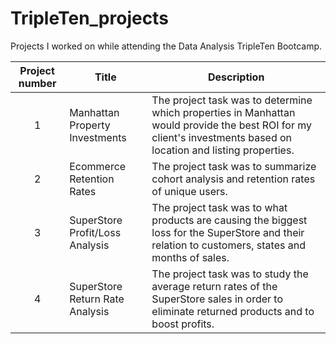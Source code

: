 # TripleTen_projects
Projects I worked on while attending the Data Analysis TripleTen Bootcamp.


| Project number | Title | Description |
| :-----------: | ----------- |----------- |
| 1 | Manhattan Property Investments | The project task was to determine which properties in Manhattan would provide the best ROI for my client's investments based on location and listing properties. |
| 2 | Ecommerce Retention Rates | The project task was to summarize cohort analysis and retention rates of unique users. |
| 3 | SuperStore Profit/Loss Analysis | The project task was to what products are causing the biggest loss for the SuperStore and their relation to customers, states and months of sales. |
| 4 | SuperStore Return Rate Analysis | The project task was to study the average return rates of the SuperStore sales in order to eliminate returned products and to boost profits. |
